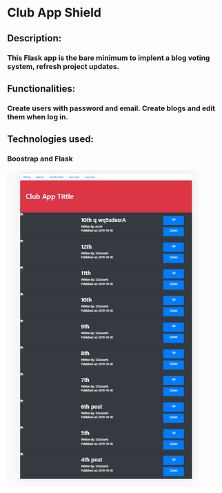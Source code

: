 # Club App Shield

## Description:         
### This Flask app is the bare minimum to implent a blog voting system, refresh project updates.

## Functionalities: 
### Create users with password and email. Create blogs and edit them when log in. 

## Technologies used:
### Boostrap and Flask 

![](data.gif)
